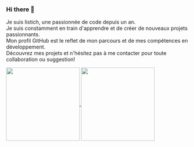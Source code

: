 ### Hi there 👋


Je suis listich, une passionnée de code depuis un an.
<br/>
Je suis constamment en train d'apprendre et de créer de nouveaux projets passionnants.
<br/>
Mon profil GitHub est le reflet de mon parcours et de mes compétences en développement.
<br/>
Découvrez mes projets et n'hésitez pas à me contacter pour toute collaboration ou suggestion!
<br/>

<a href="https://github.com/Listich/github-readme-stats">
  <img height=200 align="center" src="https://github-readme-stats.vercel.app/api?username=Listich" />
</a>
<a href="https://github.com/Listich/convoychat">
  <img height=200 align="center" src="https://github-readme-stats.vercel.app/api/top-langs?username=Listich&layout=compact&langs_count=8&card_width=320" />
</a>
